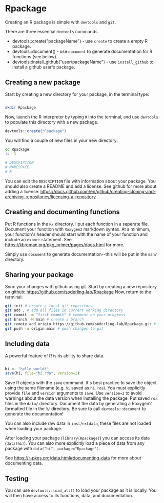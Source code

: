# Rpackage

Creating an R package is simple with `devtools` and `git`.

There are three essential `devtools` commands.
* devtools::create("packageName") - use `create` to create a empty R package.
* devtools::document() - use `document` to generate documentation for R
    functions (see below).
* devtools::install_github("user/packageName") - use `install_github` to install
    a github user's package.


## Creating a new package

Start by creating a new directory for your package, in the terminal type:
```bash

mkdir Rpackage

```

Now, launch the R interpreter by typing `R` into the terminal, and use
`devtools` to populate this directory with a new package.

```R
devtools::create("Rpackage")

```

You will find a couple of new files in your new directory:
```bash
cd Rpackage
ls -1

# DESCRIPTION
# NAMESPACE
# R

```

You can edit the `DESCRIPTION` file with information about your package. You should also create a README and add a license.
See github for more about adding a license: https://docs.github.com/en/github/creating-cloning-and-archiving-repositories/licensing-a-repository

## Creating and documenting functions

Put R functions in the `R/` directory. I put each function in a seperate file.
Document your function with `Roxygen2` markdown syntax. At a minimum, your
function's header should start with the name of your function and include an
`export` statement. See https://kbroman.org/pkg_primer/pages/docs.html for more.

Simply use `document` to generate documentation--this will be put in the `man/`
directory.


## Sharing your package

Sync your changes with github using git.
Start by creating a new repository on github: https://github.com/soderling-lab/Rpackage
Now, return to the terminal:

```bash
git init # create a local git repository
git add . # add all files in current working directory
git commit -m "first commit" # comment on your progress
git branch -M main # create a branch
git remote add origin https://github.com/soderling-lab/Rpackage.git # track remote url
git push -u origin main # push changes to git
```

## Including data
A powerful feature of R is its ability to share data. 
```R

hi <- "hello world!"
save(hi, file="hi.rda", version=2)
```
Save R objects with the `save` command. It's best practice to save the object
using the same filename (e.g. `hi` saved as `hi.rda`). You must explicitly
provide `file` and `version` arguments to `save`. Use `version=2` to avoid
warnings about the data version when installing the package. Put saved `rda`
files in the `data/` directory. 
Document the data by generating a Roxygen2 formatted file in the `R/` directory.
Be sure to call `devtools::document` to generate the documentation!

You can also include raw data in `inst/extdata`, these files are not loaded when
loading your package.

After loading your package (`library(Rpackage)`) you can access its data
(`data(hi)`). You can also more explicitly load a piece of data from any package
with `data("hi", package="Rpackage")`. 

See https://r-pkgs.org/data.html#documenting-data for more about documenting
data.


## Testing

You can use `devtools::load_all()` to load your package as it is locally. You
will then have access to its functions, data, and documentation.
